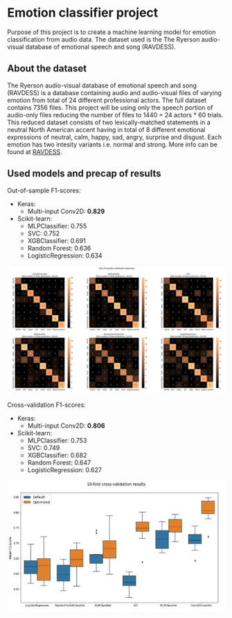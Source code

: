 # Emotion classifier project

Purpose of this project is to create a machine learning model for emotion classification from audio data.
The dataset used is the The Ryerson audio-visual database of emotional speech and song (RAVDESS).

## About the dataset

The Ryerson audio-visual database of emotional speech and song (RAVDESS) is a database containing audio and audio-visual files of varying emotion
from total of 24 different professional actors. The full dataset contains 7356 files.
This project will be using only the speech portion of audio-only files reducing the number of files to 1440 = 24 actors * 60 trials.
This reduced dataset consists of two lexically-matched statements in a neutral North American accent having in total of 8 different emotional expressions of neutral, calm, happy, sad, angry, surprise and disgust. Each emotion has two intesity variants i.e. normal and strong. More info can be found at [RAVDESS](https://zenodo.org/record/1188976).

## Used models and precap of results

Out-of-sample F1-scores:
* Keras:
  * Multi-input Conv2D:   __0.829__
* Scikit-learn:
  * MLPClassifier:        0.755
  * SVC:                  0.752
  * XGBClassifier:        0.691
  * Random Forest:        0.636
  * LogisticRegression:   0.634
  
![ConfusionMatrices](images/ConfusionMatrices.png)

Cross-validation F1-scores:
* Keras:
  * Multi-input Conv2D:   __0.806__
* Scikit-learn:
  * MLPClassifier:        0.753
  * SVC:                  0.749
  * XGBClassifier:        0.682
  * Random Forest:        0.647
  * LogisticRegression:   0.627

![CV results](images/CVResults.png)
